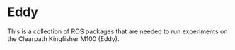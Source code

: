 # Eddy

This is a collection of ROS packages that are needed to run experiments on the Clearpath Kingfisher M100 (Eddy).
